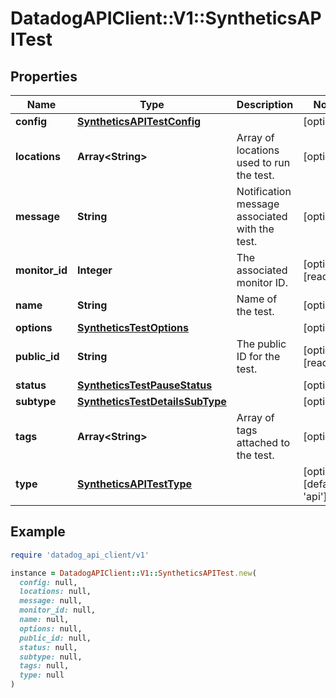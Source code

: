 # DatadogAPIClient::V1::SyntheticsAPITest

## Properties

| Name | Type | Description | Notes |
| ---- | ---- | ----------- | ----- |
| **config** | [**SyntheticsAPITestConfig**](SyntheticsAPITestConfig.md) |  | [optional] |
| **locations** | **Array&lt;String&gt;** | Array of locations used to run the test. | [optional] |
| **message** | **String** | Notification message associated with the test. | [optional] |
| **monitor_id** | **Integer** | The associated monitor ID. | [optional][readonly] |
| **name** | **String** | Name of the test. | [optional] |
| **options** | [**SyntheticsTestOptions**](SyntheticsTestOptions.md) |  | [optional] |
| **public_id** | **String** | The public ID for the test. | [optional][readonly] |
| **status** | [**SyntheticsTestPauseStatus**](SyntheticsTestPauseStatus.md) |  | [optional] |
| **subtype** | [**SyntheticsTestDetailsSubType**](SyntheticsTestDetailsSubType.md) |  | [optional] |
| **tags** | **Array&lt;String&gt;** | Array of tags attached to the test. | [optional] |
| **type** | [**SyntheticsAPITestType**](SyntheticsAPITestType.md) |  | [optional][default to &#39;api&#39;] |

## Example

```ruby
require 'datadog_api_client/v1'

instance = DatadogAPIClient::V1::SyntheticsAPITest.new(
  config: null,
  locations: null,
  message: null,
  monitor_id: null,
  name: null,
  options: null,
  public_id: null,
  status: null,
  subtype: null,
  tags: null,
  type: null
)
```

